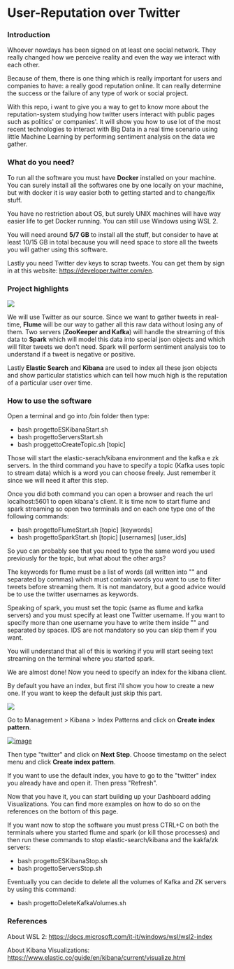 # User-Reputation over Twitter

<h3>Introduction</h3>

Whoever nowdays has been signed on at least one social network. They really changed how we perceive reality and even the way we interact with each other. 

Because of them, there is one thing which is really important for users and companies to have: a really good reputation online. It can really determine the success or the failure of any type of work or social project.

With this repo, i want to give you a way to get to know more about the reputation-system studying how twitter users interact with public pages such as politics' or companies'. It will show you how to use lot of the most recent technologies to interact with Big Data in a real time scenario using little Machine Learning by performing sentiment analysis on the data we gather.

<h3>What do you need?</h3>

To run all the software you must have <b>Docker</b> installed on your machine. You can surely install all the softwares one by one locally on your machine, but with docker it is way easier both to getting started and to change/fix stuff.

You have no restriction about OS, but surely UNIX machines will have way easier life to get Docker running. You can still use Windows using WSL 2.

You will need around <b>5/7 GB</b> to install all the stuff, but consider to have at least 10/15 GB in total because you will need space to store all the tweets you will gather using this software.

Lastly you need Twitter dev keys to scrap tweets. You can get them by sign in at this website: https://developer.twitter.com/en.

<h3>Project highlights</h3>

<img src="https://github.com/Mirkesx/tap-progetto/blob/master/images/tap-progetto.png">

We will use Twitter as our source. Since we want to gather tweets in real-time, <b>Flume</b> will be our way to gather all this raw data without losing any of them. Two servers (<b>ZooKeeper and Kafka</b>) will handle the streaming of this data to <b>Spark</b> which will model this data into special json objects and which will filter tweets we don't need. Spark will perform sentiment analysis too to understand if a tweet is negative or positive.

Lastly <b>Elastic Search</b> and <b>Kibana</b> are used to index all these json objects and show particular statistics which can tell how much high is the reputation of a particular user over time.

<h3>How to use the software</h3>

Open a terminal and go into /bin folder then type:

- bash progettoESKibanaStart.sh
- bash progettoServersStart.sh
- bash proggettoCreateTopic.sh [topic]

Those will start the elastic-serach/kibana environment and the kafka e zk servers. In the third command you have to specify a topic (Kafka uses topic to stream data) which is a word you can choose freely. Just remember it since we will need it after this step.

Once you did both command you can open a browser and reach the url localhost:5601 to open kibana's client. It is time now to start flume and spark streaming so open two terminals and on each one type one of the following commands:

- bash progettoFlumeStart.sh [topic] [keywords]
- bash progettoSparkStart.sh [topic] [usernames] [user_ids]

So yuo can probably see that you need to type the same word you used previously for the topic, but what about the other args?

The keywords for flume must be a list of words (all written into "" and separated by commas) which must contain words you want to use to filter tweets before streaming them. It is not mandatory, but a good advice would be to use the twitter usernames as keywords.

Speaking of spark, you must set the topic (same as flume and kafka servers) and you must specify at least one Twitter username. If you want to specify more than one username you have to write them inside "" and separated by spaces. IDS are not mandatory so you can skip them if you want.

You will understand that all of this is working if you will start seeing text streaming on the terminal where you started spark.

We are almost done! Now you need to specify an index for the kibana client.

By default you have an index, but first i'll show you how to create a new one. If you want to keep the default just skip this part.

<img src="https://i.ibb.co/z7mF7L6/image.png">

Go to Management > Kibana > Index Patterns and click on <b>Create index pattern</b>.

<a href="https://ibb.co/DD321w6"><img src="https://i.ibb.co/VWX4LMh/image.png" alt="image" border="0"></a>

Then type "twitter" and click on <b>Next Step</b>. Choose timestamp on the select menu and click <b>Create index pattern</b>.

If you want to use the default index, you have to go to the "twitter" index you already have and open it. Then press "Refresh".

Now that you have it, you can start building up your Dashboard adding Visualizations. You can find more examples on how to do so on the references on the bottom of this page.

If you want now to stop the software you must press CTRL+C on both the terminals where you started flume and spark (or kill those processes) and then run these commands to stop elastic-search/kibana and the kakfa/zk servers:

- bash progettoESKibanaStop.sh
- bash progettoServersStop.sh

Eventually you can decide to delete all the volumes of Kafka and ZK servers by using this command:

- bash progettoDeleteKafkaVolumes.sh

<h3>References</h3>

About WSL 2: https://docs.microsoft.com/it-it/windows/wsl/wsl2-index

About Kibana Visualizations: https://www.elastic.co/guide/en/kibana/current/visualize.html

